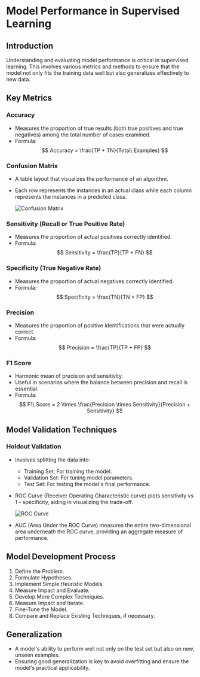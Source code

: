 # Model Performance in Supervised Learning

## Introduction

Understanding and evaluating model performance is critical in supervised learning. This involves various metrics and methods to ensure that the model not only fits the training data well but also generalizes effectively to new data.

## Key Metrics

### Accuracy

- Measures the proportion of true results (both true positives and true negatives) among the total number of cases examined.
- Formula:
  $$
  Accuracy = \frac{TP + TN}{Total\ Examples}
  $$

### Confusion Matrix

- A table layout that visualizes the performance of an algorithm.
- Each row represents the instances in an actual class while each column represents the instances in a predicted class.

  ![Confusion Matrix](https://imgs.search.brave.com/6BSx2SSzJeK7lfz1h9Is3x3z1YBPNigXtXQLMGyckMY/rs:fit:860:0:0/g:ce/aHR0cHM6Ly9hc3Nl/dHMtZ2xvYmFsLndl/YnNpdGUtZmlsZXMu/Y29tLzVkN2I3N2Iw/NjNhOTA2NmQ4M2Ux/MjA5Yy82M2I0MTNk/MmNkYzEzMzQ0NmFh/MjNmYzVfNjM2Yjkx/ODJjZmFlZjIxMTVl/MDI4OTIxX0hFUk9f/MV9Db25mdXNpb24u/cG5n)

### Sensitivity (Recall or True Positive Rate)

- Measures the proportion of actual positives correctly identified.
- Formula:
  $$
  Sensitivity = \frac{TP}{TP + FN}
  $$

### Specificity (True Negative Rate)

- Measures the proportion of actual negatives correctly identified.
- Formula:
  $$
  Specificity = \frac{TN}{TN + FP}
  $$

### Precision

- Measures the proportion of positive identifications that were actually correct.
- Formula:
  $$
  Precision = \frac{TP}{TP + FP}
  $$

### F1 Score

- Harmonic mean of precision and sensitivity.
- Useful in scenarios where the balance between precision and recall is essential.
- Formula:
  $$
  F1\ Score = 2 \times \frac{Precision \times Sensitivity}{Precision + Sensitivity}
  $$

## Model Validation Techniques

### Holdout Validation

- Involves splitting the data into:
  - Training Set: For training the model.
  - Validation Set: For tuning model parameters.
  - Test Set: For testing the model's final performance.
- ROC Curve (Receiver Operating Characteristic curve) plots sensitivity vs 1 - specificity, aiding in visualizing the trade-off.

  ![ROC Curve](https://imgs.search.brave.com/wpmcguDEG0HMYpe_5Y9FwPNTv6vqG0lsRlSYDIcICQI/rs:fit:860:0:0/g:ce/aHR0cHM6Ly91cGxv/YWQud2lraW1lZGlh/Lm9yZy93aWtpcGVk/aWEvY29tbW9ucy83/LzdhL1JPQ19jdXJ2/ZV9leGFtcGxlX2hp/Z2hsaWdodGluZ19z/dWItYXJlYV93aXRo/X2xvd19zZW5zaXRp/dml0eV9hbmRfbG93/X3NwZWNpZmljaXR5/LnBuZw)

- AUC (Area Under the ROC Curve) measures the entire two-dimensional area underneath the ROC curve, providing an aggregate measure of performance.

## Model Development Process

1. Define the Problem.
2. Formulate Hypotheses.
3. Implement Simple Heuristic Models.
4. Measure Impact and Evaluate.
5. Develop More Complex Techniques.
6. Measure Impact and Iterate.
7. Fine-Tune the Model.
8. Compare and Replace Existing Techniques, if necessary.

## Generalization

- A model's ability to perform well not only on the test set but also on new, unseen examples.
- Ensuring good generalization is key to avoid overfitting and ensure the model's practical applicability.
